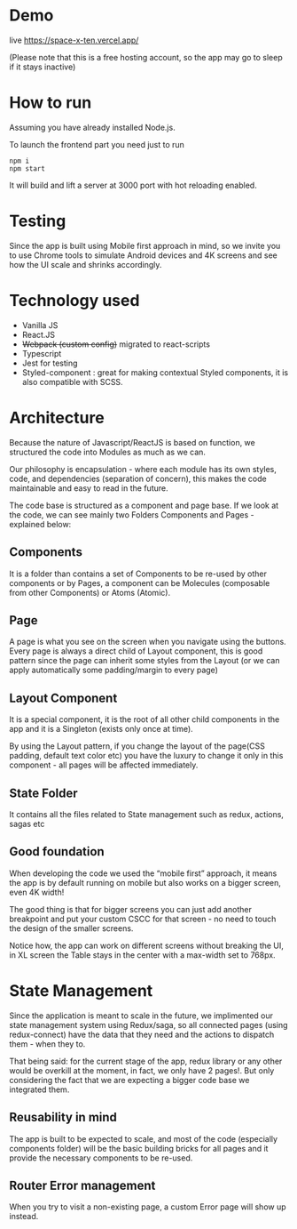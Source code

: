 # Demo

live https://space-x-ten.vercel.app/

(Please note that this is a free hosting account, so the app may go to sleep if it stays inactive)

# How to run

Assuming you have already installed Node.js.

To launch the frontend part you need just to run

```
npm i 
npm start
```

It will build and lift a server at 3000 port with hot reloading enabled.

# Testing

Since the app is built using Mobile first approach in mind, so we invite you to use Chrome tools to simulate Android devices and 4K screens and see how the UI scale and shrinks accordingly.

# Technology used 

- Vanilla JS
- React.JS
- 	~~Webpack (custom config)~~  migrated to react-scripts
- Typescript
- Jest for testing
- Styled-component :
  great for making contextual Styled components, it is also compatible with SCSS.

# Architecture

Because the nature of Javascript/ReactJS is based on function, we structured the code into Modules as much as we can.

Our philosophy is encapsulation - where each module has its own styles, code, and dependencies (separation of concern), this makes the code maintainable and easy to read in the future.

The code base is structured as a component and page base.
If we look at the code, we can see mainly two Folders Components and Pages - explained below:

## Components 

It is a folder than contains a set of Components to be re-used by other components or by Pages, a component can be Molecules (composable from other Components) or Atoms (Atomic).

## Page

A page is what you see on the screen when you navigate using the buttons.
Every page is always a direct child of Layout component, this is good pattern since the page can inherit some styles from the Layout (or we can apply automatically some padding/margin to every page)

## Layout Component

It is a special component, it is the root of all other child components in the app and it is a Singleton (exists only once at time).

By using the Layout pattern, if you change the layout of the page(CSS padding, default text color etc) you have the luxury to change it only in this component - all pages will be affected immediately.

## State Folder

It contains all the files related to State management such as redux, actions, sagas etc

## Good foundation

When developing the code we used the “mobile first” approach, it means the app is by default running on mobile but also works on a bigger screen, even 4K width!

The good thing is that for bigger screens you can just add another breakpoint and put your custom CSCC for that screen - no need to touch the design of the smaller screens.

Notice how, the app can work on different screens without breaking the UI, in XL screen the Table stays in the center with a max-width set to 768px.

# State Management

Since the application is meant to scale in the future, we implimented our state management system using Redux/saga, so all connected pages (using redux-connect)  have the data that they need and the actions to dispatch them - when they to.

That being said: for the current stage of the app, redux library or any other would be overkill at the moment, in fact, we only have 2 pages!. 
But only considering the fact that we are expecting a bigger code base we integrated them.

## Reusability in mind

The app is built to be expected to scale, and most of the code (especially components folder) will be the basic building bricks for all pages and it provide the necessary components to be re-used.


## Router Error management

When you try to visit a non-existing page, a custom Error page will show up instead.
